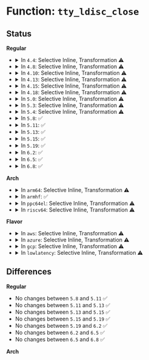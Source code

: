 # Function: <code>tty_ldisc_close</code>

## Status
<b>Regular</b>
<ul>
<li>
<details>
<summary>In <code>4.4</code>: Selective Inline, Transformation ⚠️</summary>

**Collision:** Unique Static

**Inline:** Selective

**Transformation:** True

**Instances:**

```
In drivers/tty/tty_ldisc.c (ffffffff814e99b0)
Location: drivers/tty/tty_ldisc.c:466
Inline: True
Direct callers:
  - drivers/tty/tty_ldisc.c:tty_ldisc_kill
  - drivers/tty/tty_ldisc.c:tty_ldisc_reinit
  - drivers/tty/tty_ldisc.c:tty_set_ldisc
  - drivers/tty/tty_ldisc.c:tty_ldisc_setup
```
**Symbols:**

```
ffffffff814e99b0-ffffffff814e9a00: tty_ldisc_close.isra.1 (STB_LOCAL)
```
</details>
</li>
<li>
<details>
<summary>In <code>4.8</code>: Selective Inline, Transformation ⚠️</summary>

**Collision:** Unique Static

**Inline:** Selective

**Transformation:** True

**Instances:**

```
In drivers/tty/tty_ldisc.c (ffffffff8153ac20)
Location: drivers/tty/tty_ldisc.c:482
Inline: True
Direct callers:
  - drivers/tty/tty_ldisc.c:tty_ldisc_setup
  - drivers/tty/tty_ldisc.c:tty_ldisc_reinit
  - drivers/tty/tty_ldisc.c:tty_ldisc_kill
  - drivers/tty/tty_ldisc.c:tty_set_ldisc
```
**Symbols:**

```
ffffffff8153ac20-ffffffff8153ac70: tty_ldisc_close.isra.2 (STB_LOCAL)
```
</details>
</li>
<li>
<details>
<summary>In <code>4.10</code>: Selective Inline, Transformation ⚠️</summary>

**Collision:** Unique Static

**Inline:** Selective

**Transformation:** True

**Instances:**

```
In drivers/tty/tty_ldisc.c (ffffffff815672e0)
Location: drivers/tty/tty_ldisc.c:482
Inline: True
Direct callers:
  - drivers/tty/tty_ldisc.c:tty_ldisc_setup
  - drivers/tty/tty_ldisc.c:tty_ldisc_reinit
  - drivers/tty/tty_ldisc.c:tty_ldisc_kill
  - drivers/tty/tty_ldisc.c:tty_set_ldisc
```
**Symbols:**

```
ffffffff815672e0-ffffffff81567330: tty_ldisc_close.isra.2 (STB_LOCAL)
```
</details>
</li>
<li>
<details>
<summary>In <code>4.13</code>: Selective Inline, Transformation ⚠️</summary>

**Collision:** Unique Static

**Inline:** Selective

**Transformation:** True

**Instances:**

```
In drivers/tty/tty_ldisc.c (ffffffff8157a6f0)
Location: drivers/tty/tty_ldisc.c:485
Inline: True
Direct callers:
  - drivers/tty/tty_ldisc.c:tty_ldisc_setup
  - drivers/tty/tty_ldisc.c:tty_ldisc_reinit
  - drivers/tty/tty_ldisc.c:tty_ldisc_kill
  - drivers/tty/tty_ldisc.c:tty_set_ldisc
```
**Symbols:**

```
ffffffff8157a6f0-ffffffff8157a723: tty_ldisc_close.isra.0 (STB_LOCAL)
```
</details>
</li>
<li>
<details>
<summary>In <code>4.15</code>: Selective Inline, Transformation ⚠️</summary>

**Collision:** Unique Static

**Inline:** Selective

**Transformation:** True

**Instances:**

```
In drivers/tty/tty_ldisc.c (ffffffff815df090)
Location: drivers/tty/tty_ldisc.c:486
Inline: True
Direct callers:
  - drivers/tty/tty_ldisc.c:tty_ldisc_setup
  - drivers/tty/tty_ldisc.c:tty_ldisc_reinit
  - drivers/tty/tty_ldisc.c:tty_ldisc_kill
  - drivers/tty/tty_ldisc.c:tty_set_ldisc
```
**Symbols:**

```
ffffffff815df090-ffffffff815df0c4: tty_ldisc_close.isra.0 (STB_LOCAL)
```
</details>
</li>
<li>
<details>
<summary>In <code>4.18</code>: Selective Inline, Transformation ⚠️</summary>

**Collision:** Unique Static

**Inline:** Selective

**Transformation:** True

**Instances:**

```
In drivers/tty/tty_ldisc.c (ffffffff816183b0)
Location: drivers/tty/tty_ldisc.c:472
Inline: True
Direct callers:
  - drivers/tty/tty_ldisc.c:tty_ldisc_setup
  - drivers/tty/tty_ldisc.c:tty_ldisc_reinit
  - drivers/tty/tty_ldisc.c:tty_ldisc_kill
  - drivers/tty/tty_ldisc.c:tty_set_ldisc
```
**Symbols:**

```
ffffffff816183b0-ffffffff816183e4: tty_ldisc_close.isra.0 (STB_LOCAL)
```
</details>
</li>
<li>
<details>
<summary>In <code>5.0</code>: Selective Inline, Transformation ⚠️</summary>

**Collision:** Unique Static

**Inline:** Selective

**Transformation:** True

**Instances:**

```
In drivers/tty/tty_ldisc.c (ffffffff81635580)
Location: drivers/tty/tty_ldisc.c:479
Inline: True
Direct callers:
  - drivers/tty/tty_ldisc.c:tty_ldisc_setup
  - drivers/tty/tty_ldisc.c:tty_ldisc_reinit
  - drivers/tty/tty_ldisc.c:tty_ldisc_kill
  - drivers/tty/tty_ldisc.c:tty_set_ldisc
```
**Symbols:**

```
ffffffff81635580-ffffffff816355b4: tty_ldisc_close.isra.0 (STB_LOCAL)
```
</details>
</li>
<li>
<details>
<summary>In <code>5.3</code>: Selective Inline, Transformation ⚠️</summary>

**Collision:** Unique Static

**Inline:** Selective

**Transformation:** True

**Instances:**

```
In drivers/tty/tty_ldisc.c (0)
Location: drivers/tty/tty_ldisc.c:488
Inline: True
Direct callers:
  - drivers/tty/tty_ldisc.c:tty_ldisc_setup
  - drivers/tty/tty_ldisc.c:tty_ldisc_reinit
  - drivers/tty/tty_ldisc.c:tty_ldisc_kill
  - drivers/tty/tty_ldisc.c:tty_set_ldisc
```
**Symbols:**

```
ffffffff81669870-ffffffff816698b8: tty_ldisc_close.isra.0 (STB_LOCAL)
ffffffff8166a197-ffffffff8166a1b2: tty_ldisc_close.isra.0.cold (STB_LOCAL)
```
</details>
</li>
<li>
<details>
<summary>In <code>5.4</code>: Selective Inline, Transformation ⚠️</summary>

**Collision:** Unique Static

**Inline:** Selective

**Transformation:** True

**Instances:**

```
In drivers/tty/tty_ldisc.c (ffffffff8168bf60)
Location: drivers/tty/tty_ldisc.c:488
Inline: True
Direct callers:
  - drivers/tty/tty_ldisc.c:tty_ldisc_setup
  - drivers/tty/tty_ldisc.c:tty_ldisc_reinit
  - drivers/tty/tty_ldisc.c:tty_ldisc_kill
  - drivers/tty/tty_ldisc.c:tty_set_ldisc
```
**Symbols:**

```
ffffffff8168bf60-ffffffff8168bf95: tty_ldisc_close.isra.0 (STB_LOCAL)
```
</details>
</li>
<li>
<details>
<summary>In <code>5.8</code>: ✅</summary>

```c
void tty_ldisc_close(struct tty_struct *tty, struct tty_ldisc *ld);
```

**Collision:** Unique Static

**Inline:** No

**Transformation:** False

**Instances:**

```
In drivers/tty/tty_ldisc.c (ffffffff8173df90)
Location: drivers/tty/tty_ldisc.c:483
Inline: False
Direct callers:
  - drivers/tty/tty_ldisc.c:tty_ldisc_release
  - drivers/tty/tty_ldisc.c:tty_ldisc_release
  - drivers/tty/tty_ldisc.c:tty_ldisc_setup
  - drivers/tty/tty_ldisc.c:tty_ldisc_hangup
  - drivers/tty/tty_ldisc.c:tty_ldisc_reinit
  - drivers/tty/tty_ldisc.c:tty_set_ldisc
```
**Symbols:**

```
ffffffff8173df90-ffffffff8173dfc5: tty_ldisc_close (STB_LOCAL)
```
</details>
</li>
<li>
<details>
<summary>In <code>5.11</code>: ✅</summary>

```c
void tty_ldisc_close(struct tty_struct *tty, struct tty_ldisc *ld);
```

**Collision:** Unique Static

**Inline:** No

**Transformation:** False

**Instances:**

```
In drivers/tty/tty_ldisc.c (ffffffff81759ef0)
Location: drivers/tty/tty_ldisc.c:482
Inline: False
Direct callers:
  - drivers/tty/tty_ldisc.c:tty_ldisc_release
  - drivers/tty/tty_ldisc.c:tty_ldisc_release
  - drivers/tty/tty_ldisc.c:tty_ldisc_setup
  - drivers/tty/tty_ldisc.c:tty_ldisc_hangup
  - drivers/tty/tty_ldisc.c:tty_ldisc_reinit
  - drivers/tty/tty_ldisc.c:tty_set_ldisc
```
**Symbols:**

```
ffffffff81759ef0-ffffffff81759f25: tty_ldisc_close (STB_LOCAL)
```
</details>
</li>
<li>
<details>
<summary>In <code>5.13</code>: ✅</summary>

```c
void tty_ldisc_close(struct tty_struct *tty, struct tty_ldisc *ld);
```

**Collision:** Unique Static

**Inline:** No

**Transformation:** False

**Instances:**

```
In drivers/tty/tty_ldisc.c (ffffffff8173dd90)
Location: drivers/tty/tty_ldisc.c:483
Inline: False
Direct callers:
  - drivers/tty/tty_ldisc.c:tty_ldisc_release
  - drivers/tty/tty_ldisc.c:tty_ldisc_release
  - drivers/tty/tty_ldisc.c:tty_ldisc_setup
  - drivers/tty/tty_ldisc.c:tty_ldisc_hangup
  - drivers/tty/tty_ldisc.c:tty_ldisc_reinit
  - drivers/tty/tty_ldisc.c:tty_set_ldisc
```
**Symbols:**

```
ffffffff8173dd90-ffffffff8173ddc5: tty_ldisc_close (STB_LOCAL)
```
</details>
</li>
<li>
<details>
<summary>In <code>5.15</code>: ✅</summary>

```c
void tty_ldisc_close(struct tty_struct *tty, struct tty_ldisc *ld);
```

**Collision:** Unique Static

**Inline:** No

**Transformation:** False

**Instances:**

```
In drivers/tty/tty_ldisc.c (ffffffff817be280)
Location: drivers/tty/tty_ldisc.c:468
Inline: False
Direct callers:
  - drivers/tty/tty_ldisc.c:tty_ldisc_release
  - drivers/tty/tty_ldisc.c:tty_ldisc_release
  - drivers/tty/tty_ldisc.c:tty_ldisc_setup
  - drivers/tty/tty_ldisc.c:tty_ldisc_hangup
  - drivers/tty/tty_ldisc.c:tty_ldisc_reinit
  - drivers/tty/tty_ldisc.c:tty_set_ldisc
```
**Symbols:**

```
ffffffff817be280-ffffffff817be2b5: tty_ldisc_close (STB_LOCAL)
```
</details>
</li>
<li>
<details>
<summary>In <code>5.19</code>: ✅</summary>

```c
void tty_ldisc_close(struct tty_struct *tty, struct tty_ldisc *ld);
```

**Collision:** Unique Static

**Inline:** No

**Transformation:** False

**Instances:**

```
In drivers/tty/tty_ldisc.c (ffffffff818fa4c0)
Location: drivers/tty/tty_ldisc.c:450
Inline: False
Direct callers:
  - drivers/tty/tty_ldisc.c:tty_ldisc_release
  - drivers/tty/tty_ldisc.c:tty_ldisc_release
  - drivers/tty/tty_ldisc.c:tty_ldisc_release
  - drivers/tty/tty_ldisc.c:tty_ldisc_release
  - drivers/tty/tty_ldisc.c:tty_ldisc_release
  - drivers/tty/tty_ldisc.c:tty_ldisc_setup
  - drivers/tty/tty_ldisc.c:tty_ldisc_hangup
  - drivers/tty/tty_ldisc.c:tty_ldisc_reinit
  - drivers/tty/tty_ldisc.c:tty_set_ldisc
```
**Symbols:**

```
ffffffff818fa4c0-ffffffff818fa509: tty_ldisc_close (STB_LOCAL)
```
</details>
</li>
<li>
<details>
<summary>In <code>6.2</code>: ✅</summary>

```c
void tty_ldisc_close(struct tty_struct *tty, struct tty_ldisc *ld);
```

**Collision:** Unique Static

**Inline:** No

**Transformation:** False

**Instances:**

```
In drivers/tty/tty_ldisc.c (ffffffff81a53720)
Location: drivers/tty/tty_ldisc.c:450
Inline: False
Direct callers:
  - drivers/tty/tty_ldisc.c:tty_ldisc_release
  - drivers/tty/tty_ldisc.c:tty_ldisc_release
  - drivers/tty/tty_ldisc.c:tty_ldisc_release
  - drivers/tty/tty_ldisc.c:tty_ldisc_release
  - drivers/tty/tty_ldisc.c:tty_ldisc_release
  - drivers/tty/tty_ldisc.c:tty_ldisc_setup
  - drivers/tty/tty_ldisc.c:tty_ldisc_hangup
  - drivers/tty/tty_ldisc.c:tty_ldisc_reinit
  - drivers/tty/tty_ldisc.c:tty_set_ldisc
```
**Symbols:**

```
ffffffff81a53720-ffffffff81a53769: tty_ldisc_close (STB_LOCAL)
```
</details>
</li>
<li>
<details>
<summary>In <code>6.5</code>: ✅</summary>

```c
void tty_ldisc_close(struct tty_struct *tty, struct tty_ldisc *ld);
```

**Collision:** Unique Static

**Inline:** No

**Transformation:** False

**Instances:**

```
In drivers/tty/tty_ldisc.c (ffffffff81a9db80)
Location: drivers/tty/tty_ldisc.c:449
Inline: False
Direct callers:
  - drivers/tty/tty_ldisc.c:tty_ldisc_release
  - drivers/tty/tty_ldisc.c:tty_ldisc_release
  - drivers/tty/tty_ldisc.c:tty_ldisc_setup
  - drivers/tty/tty_ldisc.c:tty_ldisc_hangup
  - drivers/tty/tty_ldisc.c:tty_ldisc_reinit
  - drivers/tty/tty_ldisc.c:tty_set_ldisc
```
**Symbols:**

```
ffffffff81a9db80-ffffffff81a9dbc9: tty_ldisc_close (STB_LOCAL)
```
</details>
</li>
<li>
<details>
<summary>In <code>6.8</code>: ✅</summary>

```c
void tty_ldisc_close(struct tty_struct *tty, struct tty_ldisc *ld);
```

**Collision:** Unique Static

**Inline:** No

**Transformation:** False

**Instances:**

```
In drivers/tty/tty_ldisc.c (ffffffff81af0670)
Location: drivers/tty/tty_ldisc.c:449
Inline: False
Direct callers:
  - drivers/tty/tty_ldisc.c:tty_ldisc_release
  - drivers/tty/tty_ldisc.c:tty_ldisc_release
  - drivers/tty/tty_ldisc.c:tty_ldisc_setup
  - drivers/tty/tty_ldisc.c:tty_ldisc_hangup
  - drivers/tty/tty_ldisc.c:tty_ldisc_reinit
  - drivers/tty/tty_ldisc.c:tty_set_ldisc
```
**Symbols:**

```
ffffffff81af0670-ffffffff81af06b9: tty_ldisc_close (STB_LOCAL)
```
</details>
</li>
</ul>
<b>Arch</b>
<ul>
<li>
<details>
<summary>In <code>arm64</code>: Selective Inline, Transformation ⚠️</summary>

**Collision:** Unique Static

**Inline:** Selective

**Transformation:** True

**Instances:**

```
In drivers/tty/tty_ldisc.c (ffff80001085c0d0)
Location: drivers/tty/tty_ldisc.c:488
Inline: True
Direct callers:
  - drivers/tty/tty_ldisc.c:tty_ldisc_setup
  - drivers/tty/tty_ldisc.c:tty_ldisc_reinit
  - drivers/tty/tty_ldisc.c:tty_ldisc_kill
  - drivers/tty/tty_ldisc.c:tty_set_ldisc
```
**Symbols:**

```
ffff80001085c0d0-ffff80001085c140: tty_ldisc_close.isra.0 (STB_LOCAL)
```
</details>
</li>
<li>
<details>
<summary>In <code>armhf</code>: ✅</summary>

```c
void tty_ldisc_close(struct tty_struct *tty, struct tty_ldisc *ld);
```

**Collision:** Unique Static

**Inline:** No

**Transformation:** False

**Instances:**

```
In drivers/tty/tty_ldisc.c (c096436c)
Location: drivers/tty/tty_ldisc.c:488
Inline: False
Direct callers:
  - drivers/tty/tty_ldisc.c:tty_ldisc_setup
  - drivers/tty/tty_ldisc.c:tty_ldisc_reinit
  - drivers/tty/tty_ldisc.c:tty_ldisc_kill
  - drivers/tty/tty_ldisc.c:tty_set_ldisc
```
**Symbols:**

```
c096436c-c09643d8: tty_ldisc_close (STB_LOCAL)
```
</details>
</li>
<li>
<details>
<summary>In <code>ppc64el</code>: Selective Inline, Transformation ⚠️</summary>

**Collision:** Unique Static

**Inline:** Selective

**Transformation:** True

**Instances:**

```
In drivers/tty/tty_ldisc.c (c0000000008fb1d0)
Location: drivers/tty/tty_ldisc.c:488
Inline: True
Direct callers:
  - drivers/tty/tty_ldisc.c:tty_ldisc_setup
  - drivers/tty/tty_ldisc.c:tty_ldisc_reinit
  - drivers/tty/tty_ldisc.c:tty_ldisc_kill
  - drivers/tty/tty_ldisc.c:tty_set_ldisc
```
**Symbols:**

```
c0000000008fb1d0-c0000000008fb248: tty_ldisc_close.isra.0 (STB_LOCAL)
```
</details>
</li>
<li>
<details>
<summary>In <code>riscv64</code>: Selective Inline, Transformation ⚠️</summary>

**Collision:** Unique Static

**Inline:** Selective

**Transformation:** True

**Instances:**

```
In drivers/tty/tty_ldisc.c (ffffffe000535460)
Location: drivers/tty/tty_ldisc.c:488
Inline: True
Direct callers:
  - drivers/tty/tty_ldisc.c:tty_ldisc_setup
  - drivers/tty/tty_ldisc.c:tty_ldisc_reinit
  - drivers/tty/tty_ldisc.c:tty_ldisc_kill
  - drivers/tty/tty_ldisc.c:tty_set_ldisc
```
**Symbols:**

```
ffffffe000535460-ffffffe0005354ae: tty_ldisc_close.isra.0 (STB_LOCAL)
```
</details>
</li>
</ul>
<b>Flavor</b>
<ul>
<li>
<details>
<summary>In <code>aws</code>: Selective Inline, Transformation ⚠️</summary>

**Collision:** Unique Static

**Inline:** Selective

**Transformation:** True

**Instances:**

```
In drivers/tty/tty_ldisc.c (ffffffff816519e0)
Location: drivers/tty/tty_ldisc.c:488
Inline: True
Direct callers:
  - drivers/tty/tty_ldisc.c:tty_ldisc_setup
  - drivers/tty/tty_ldisc.c:tty_ldisc_reinit
  - drivers/tty/tty_ldisc.c:tty_ldisc_kill
  - drivers/tty/tty_ldisc.c:tty_set_ldisc
```
**Symbols:**

```
ffffffff816519e0-ffffffff81651a15: tty_ldisc_close.isra.0 (STB_LOCAL)
```
</details>
</li>
<li>
<details>
<summary>In <code>azure</code>: Selective Inline, Transformation ⚠️</summary>

**Collision:** Unique Static

**Inline:** Selective

**Transformation:** True

**Instances:**

```
In drivers/tty/tty_ldisc.c (ffffffff81631e20)
Location: drivers/tty/tty_ldisc.c:488
Inline: True
Direct callers:
  - drivers/tty/tty_ldisc.c:tty_ldisc_setup
  - drivers/tty/tty_ldisc.c:tty_ldisc_reinit
  - drivers/tty/tty_ldisc.c:tty_ldisc_kill
  - drivers/tty/tty_ldisc.c:tty_set_ldisc
```
**Symbols:**

```
ffffffff81631e20-ffffffff81631e55: tty_ldisc_close.isra.0 (STB_LOCAL)
```
</details>
</li>
<li>
<details>
<summary>In <code>gcp</code>: Selective Inline, Transformation ⚠️</summary>

**Collision:** Unique Static

**Inline:** Selective

**Transformation:** True

**Instances:**

```
In drivers/tty/tty_ldisc.c (ffffffff8167fda0)
Location: drivers/tty/tty_ldisc.c:488
Inline: True
Direct callers:
  - drivers/tty/tty_ldisc.c:tty_ldisc_setup
  - drivers/tty/tty_ldisc.c:tty_ldisc_reinit
  - drivers/tty/tty_ldisc.c:tty_ldisc_kill
  - drivers/tty/tty_ldisc.c:tty_set_ldisc
```
**Symbols:**

```
ffffffff8167fda0-ffffffff8167fdd5: tty_ldisc_close.isra.0 (STB_LOCAL)
```
</details>
</li>
<li>
<details>
<summary>In <code>lowlatency</code>: Selective Inline, Transformation ⚠️</summary>

**Collision:** Unique Static

**Inline:** Selective

**Transformation:** True

**Instances:**

```
In drivers/tty/tty_ldisc.c (ffffffff8169a3f0)
Location: drivers/tty/tty_ldisc.c:488
Inline: True
Direct callers:
  - drivers/tty/tty_ldisc.c:tty_ldisc_setup
  - drivers/tty/tty_ldisc.c:tty_ldisc_reinit
  - drivers/tty/tty_ldisc.c:tty_ldisc_kill
  - drivers/tty/tty_ldisc.c:tty_set_ldisc
```
**Symbols:**

```
ffffffff8169a3f0-ffffffff8169a425: tty_ldisc_close.isra.0 (STB_LOCAL)
```
</details>
</li>
</ul>

## Differences
<b>Regular</b>
<ul>
<li>
No changes between <code>5.8</code> and <code>5.11</code> ✅
</li>
<li>
No changes between <code>5.11</code> and <code>5.13</code> ✅
</li>
<li>
No changes between <code>5.13</code> and <code>5.15</code> ✅
</li>
<li>
No changes between <code>5.15</code> and <code>5.19</code> ✅
</li>
<li>
No changes between <code>5.19</code> and <code>6.2</code> ✅
</li>
<li>
No changes between <code>6.2</code> and <code>6.5</code> ✅
</li>
<li>
No changes between <code>6.5</code> and <code>6.8</code> ✅
</li>
</ul>
<b>Arch</b>
<ul>
</ul>
